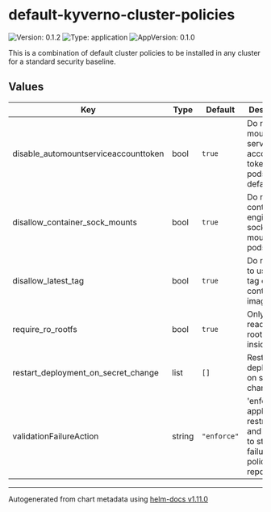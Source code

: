 # default-kyverno-cluster-policies

![Version: 0.1.2](https://img.shields.io/badge/Version-0.1.1-informational?style=flat-square) ![Type: application](https://img.shields.io/badge/Type-application-informational?style=flat-square) ![AppVersion: 0.1.0](https://img.shields.io/badge/AppVersion-0.1.0-informational?style=flat-square)

This is a combination of default cluster policies to be installed in any cluster for a standard security baseline.

## Values

| Key | Type | Default | Description |
|-----|------|---------|-------------|
| disable_automountserviceaccounttoken | bool | `true` | Do not mount service account token into pods by default |
| disallow_container_sock_mounts | bool | `true` | Do not allow container engine socket mounts into pods |
| disallow_latest_tag | bool | `true` | Do not allow to use :latest tag on container images |
| require_ro_rootfs | bool | `true` | Only allow read-only root FS inside pods |
| restart_deployment_on_secret_change | list | `[]` | Restart deployments on secret change |
| validationFailureAction | string | `"enforce"` | 'enforce' to apply restrictions and 'audit' to store failures in policy reports only |

----------------------------------------------
Autogenerated from chart metadata using [helm-docs v1.11.0](https://github.com/norwoodj/helm-docs/releases/v1.11.0)
